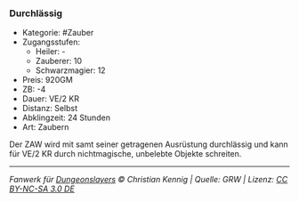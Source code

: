 ### Durchlässig

- Kategorie: #Zauber
- Zugangsstufen:
  - Heiler: -
  - Zauberer: 10
  - Schwarzmagier: 12
- Preis: 920GM
- ZB: -4
- Dauer: VE/2 KR
- Distanz: Selbst
- Abklingzeit: 24 Stunden
- Art: Zaubern

Der ZAW wird mit samt seiner getragenen Ausrüstung durchlässig und kann für VE/2 KR durch nichtmagische, unbelebte Objekte schreiten.

---

_Fanwerk für [Dungeonslayers](https://www.dungeonslayers.net/) © Christian Kennig | Quelle: GRW | Lizenz: [CC BY-NC-SA 3.0 DE](https://creativecommons.org/licenses/by-nc-sa/3.0/de/)_
